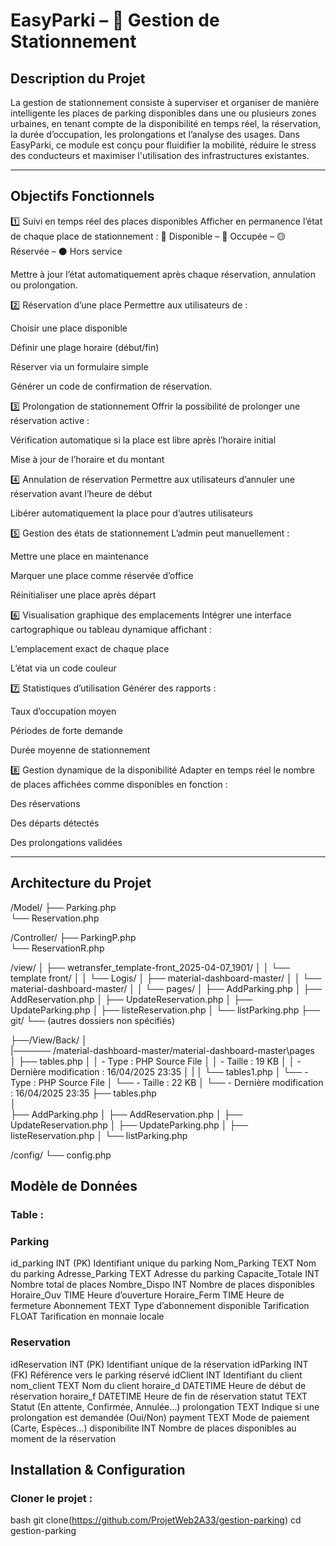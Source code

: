 # EasyParki – 🚗 Gestion de Stationnement

## Description du Projet
La gestion de stationnement consiste à superviser et organiser de manière intelligente les places de parking disponibles dans une ou plusieurs zones urbaines, en tenant compte de la disponibilité en temps réel, la réservation, la durée d’occupation, les prolongations et l’analyse des usages.
Dans EasyParki, ce module est conçu pour fluidifier la mobilité, réduire le stress des conducteurs et maximiser l'utilisation des infrastructures existantes.

---

## Objectifs Fonctionnels
1️⃣ Suivi en temps réel des places disponibles
Afficher en permanence l’état de chaque place de stationnement :
🔵 Disponible – 🔴 Occupée – 🟡 Réservée – ⚫ Hors service

Mettre à jour l’état automatiquement après chaque réservation, annulation ou prolongation.

2️⃣ Réservation d’une place
Permettre aux utilisateurs de :

Choisir une place disponible

Définir une plage horaire (début/fin)

Réserver via un formulaire simple

Générer un code de confirmation de réservation.

3️⃣ Prolongation de stationnement
Offrir la possibilité de prolonger une réservation active :

Vérification automatique si la place est libre après l’horaire initial

Mise à jour de l’horaire et du montant

4️⃣ Annulation de réservation
Permettre aux utilisateurs d’annuler une réservation avant l’heure de début

Libérer automatiquement la place pour d’autres utilisateurs

5️⃣ Gestion des états de stationnement
L’admin peut manuellement :

Mettre une place en maintenance

Marquer une place comme réservée d’office

Réinitialiser une place après départ

6️⃣ Visualisation graphique des emplacements
Intégrer une interface cartographique ou tableau dynamique affichant :

L’emplacement exact de chaque place

L’état via un code couleur

7️⃣ Statistiques d’utilisation
Générer des rapports :

Taux d’occupation moyen

Périodes de forte demande

Durée moyenne de stationnement

8️⃣ Gestion dynamique de la disponibilité
Adapter en temps réel le nombre de places affichées comme disponibles en fonction :

Des réservations

Des départs détectés

Des prolongations validées


---

##  Architecture du Projet
/Model/
  ├── Parking.php            
  └── Reservation.php     

/Controller/
  ├── ParkingP.php              
  └── ReservationR.php        

/view/
│   ├── wetransfer_template-front_2025-04-07_1901/
│   │   └── template front/
│   │       └── Logis/
│   ├── material-dashboard-master/
│   │   └── material-dashboard-master/
│   │       └── pages/
│   ├── AddParking.php
│   ├── AddReservation.php
│   ├── UpdateReservation.php
│   ├── UpdateParking.php
│   ├── listeReservation.php
│   └── listParking.php
├── git/
└── (autres dossiers non spécifiés)
 
├──/View/Back/
│     
|────── /material-dashboard-master/material-dashboard-master\pages\
│    ├── tables.php
│    │   - Type : PHP Source File
│    │   - Taille : 19 KB
│    │   - Dernière modification : 16/04/2025 23:35
│    |
│    └── tables1.php
│    └──   - Type : PHP Source File
│    └──    - Taille : 22 KB
│    └──   - Dernière modification : 16/04/2025 23:35 ├── tables.php     
│          
├──  AddParking.php
│   ├── AddReservation.php
│   ├── UpdateReservation.php
│   ├── UpdateParking.php
│   ├── listeReservation.php
│   └── listParking.php

  /config/
  └── config.php   
           
## Modèle de Données
### Table : 

### Parking

id_parking	INT (PK)	Identifiant unique du parking
Nom_Parking	TEXT	Nom du parking
Adresse_Parking	TEXT	Adresse du parking
Capacite_Totale	INT	Nombre total de places
Nombre_Dispo	INT	Nombre de places disponibles
Horaire_Ouv	TIME	Heure d’ouverture
Horaire_Ferm	TIME	Heure de fermeture
Abonnement	TEXT	Type d’abonnement disponible
Tarification	FLOAT	Tarification en monnaie locale


### Reservation

idReservation	INT (PK)	Identifiant unique de la réservation
idParking	INT (FK)	Référence vers le parking réservé
idClient	INT	Identifiant du client
nom_client	TEXT	Nom du client
horaire_d	DATETIME	Heure de début de réservation
horaire_f	DATETIME	Heure de fin de réservation
statut	TEXT	Statut (En attente, Confirmée, Annulée…)
prolongation	TEXT	Indique si une prolongation est demandée (Oui/Non)
payment	TEXT	Mode de paiement (Carte, Espèces…)
disponibilite	INT	Nombre de places disponibles au moment de la réservation
	
## Installation & Configuration
### Cloner le projet :


bash
git clone(https://github.com/ProjetWeb2A33/gestion-parking)
cd gestion-parking


